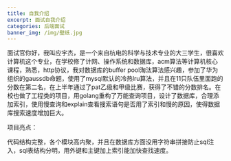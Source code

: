 ```yaml
---
title: 自我介绍
excerpt: 面试自我介绍
categories: 后端面试
banner_img: /img/壁纸.jpg
---
```


​	面试官你好，我叫应宇杰，是一个来自杭电的科学与技术专业的大三学生，很喜欢计算机这个专业，在学校修了计网、操作系统和数据库，acm算法等计算机核心课程，熟悉，http协议，我对数据库的buffer pool淘汰算法感兴趣，参加了华为组织的gaussdb命题，使用了mysql默认的冷热lru算法，并且在11只队伍里面跑的分数在第二名，在上半年通过了pat乙级和甲级比赛，获得了不错的分数排名。在校也做了工程类的项目，用golang重构了万能查询项目，设计了数据库，合理添加索引，使用慢查询和explain查看搜索语句是否用了索引和慢的原因，使得数据库搜索速度增加巨大。



项目亮点：

代码结构完整，各个模块高内聚，并且在数据库方面没用字符串拼接防止sql注入，sql表结构分明，用外键和主键加上索引能加快查找速度。

